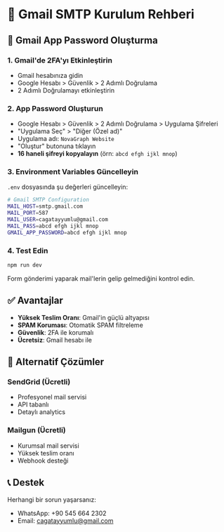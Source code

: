 # 📧 Gmail SMTP Kurulum Rehberi

## 🚀 **Gmail App Password Oluşturma**

### **1. Gmail'de 2FA'yı Etkinleştirin**
- Gmail hesabınıza gidin
- Google Hesabı > Güvenlik > 2 Adımlı Doğrulama
- 2 Adımlı Doğrulamayı etkinleştirin

### **2. App Password Oluşturun**
- Google Hesabı > Güvenlik > 2 Adımlı Doğrulama > Uygulama Şifreleri
- "Uygulama Seç" > "Diğer (Özel ad)"
- Uygulama adı: `NovaGraph Website`
- "Oluştur" butonuna tıklayın
- **16 haneli şifreyi kopyalayın** (örn: `abcd efgh ijkl mnop`)

### **3. Environment Variables Güncelleyin**
`.env` dosyasında şu değerleri güncelleyin:

```bash
# Gmail SMTP Configuration
MAIL_HOST=smtp.gmail.com
MAIL_PORT=587
MAIL_USER=cagatayyumlu@gmail.com
MAIL_PASS=abcd efgh ijkl mnop
GMAIL_APP_PASSWORD=abcd efgh ijkl mnop
```

### **4. Test Edin**
```bash
npm run dev
```

Form gönderimi yaparak mail'lerin gelip gelmediğini kontrol edin.

## ✅ **Avantajlar**

- **Yüksek Teslim Oranı**: Gmail'in güçlü altyapısı
- **SPAM Koruması**: Otomatik SPAM filtreleme
- **Güvenlik**: 2FA ile korumalı
- **Ücretsiz**: Gmail hesabı ile

## 🔧 **Alternatif Çözümler**

### **SendGrid (Ücretli)**
- Profesyonel mail servisi
- API tabanlı
- Detaylı analytics

### **Mailgun (Ücretli)**
- Kurumsal mail servisi
- Yüksek teslim oranı
- Webhook desteği

## 📞 **Destek**

Herhangi bir sorun yaşarsanız:
- WhatsApp: +90 545 664 2302
- Email: cagatayyumlu@gmail.com
